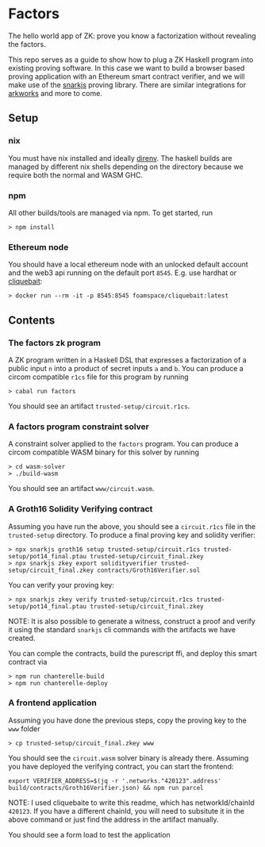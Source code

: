 # Factors

The hello world app of ZK: prove you know a factorization without revealing the factors. 

This repo serves as a guide to show how to plug a ZK Haskell program into existing proving software. In this case we want to build a browser based proving application with an Ethereum smart contract verifier, and we will make use of the [snarkjs](https://github.com/iden3/snarkjs) proving library. There are similar integrations for [arkworks](https://github.com/arkworks-rs) and more to come.

## Setup

### nix
You must have nix installed and ideally [direnv](https://github.com/nix-community/nix-direnv). The haskell builds are managed by different nix shells depending on the directory because we require both the normal and WASM GHC.

### npm
All other builds/tools are managed via npm. To get started, run 

```
> npm install
```

### Ethereum node
You should have a local ethereum node with an unlocked default account and the web3 api running on the default port `8545`. E.g. use hardhat or [cliquebait](https://github.com/f-o-a-m/cliquebait):

```
> docker run --rm -it -p 8545:8545 foamspace/cliquebait:latest
```

## Contents

### The factors zk program
A ZK program written in a Haskell DSL that expresses a factorization of a public input `n` into a product of secret inputs `a` and `b`. You can produce a circom compatible `r1cs` file for this program by running 

```
> cabal run factors
```

You should see an artifact `trusted-setup/circuit.r1cs`.

### A factors program constraint solver
A constraint solver applied to the `factors` program. You can produce a circom compatible WASM binary for this solver by running

```
> cd wasm-solver
> ./build-wasm
```

You should see an artifact `www/circuit.wasm`.

### A Groth16 Solidity Verifying contract
Assuming you have run the above, you should see a `circuit.r1cs` file in the `trusted-setup` directory. To produce a final proving key and solidity verifier:

```
> npx snarkjs groth16 setup trusted-setup/circuit.r1cs trusted-setup/pot14_final.ptau trusted-setup/circuit_final.zkey
> npx snarkjs zkey export solidityverifier trusted-setup/circuit_final.zkey contracts/Groth16Verifier.sol
```

You can verify your proving key:

```
> npx snarkjs zkey verify trusted-setup/circuit.r1cs trusted-setup/pot14_final.ptau trusted-setup/circuit_final.zkey
```

NOTE: It is also possible to generate a witness, construct a proof and verify it using the standard `snarkjs` cli commands with the artifacts we have created.

You can comple the contracts, build the purescript ffi, and deploy this smart contract via 

```
> npm run chanterelle-build
> npm run chanterelle-deploy
```

### A frontend application
Assuming you have done the previous steps, copy the proving key to the `www` folder

```
> cp trusted-setup/circuit_final.zkey www
```

You should see the `circuit.wasm` solver binary is already there. Assuming you have deployed the verifying contract, you can start the frontend:

```
export VERIFIER_ADDRESS=$(jq -r '.networks."420123".address' build/contracts/Groth16Verifier.json) && npm run parcel
```

NOTE: I used cliquebaite to write this readme, which has networkId/chainId `420123`. If you have a different chainId, you will need to subsitute it in the above command or just find the address in the artifact manually.

You should see a form load to test the application
